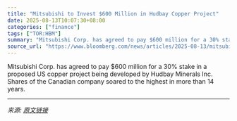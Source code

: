 ```yaml
---
title: "Mitsubishi to Invest $600 Million in Hudbay Copper Project"
date: 2025-08-13T10:07:30+08:00
categories: ["finance"]
tags: ["TOR:HBM"]
summary: "Mitsubishi Corp. has agreed to pay $600 million for a 30% stake in a proposed US copper project being developed by Hudbay Minerals Inc. Shares of the Canadian company soared to the highest in more tha"
source_url: "https://www.bloomberg.com/news/articles/2025-08-13/mitsubishi-corp-to-invest-600-million-in-hudbay-copper-project"
---
```


Mitsubishi Corp. has agreed to pay $600 million for a 30% stake in a proposed US copper project being developed by Hudbay Minerals Inc. Shares of the Canadian company soared to the highest in more than 14 years.

---

*来源: [原文链接](https://www.bloomberg.com/news/articles/2025-08-13/mitsubishi-corp-to-invest-600-million-in-hudbay-copper-project)*
